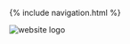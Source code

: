 {% include navigation.html %}

![website logo](https://user-images.githubusercontent.com/89223976/158883344-b75901a1-56ef-4d39-abb4-2e27ebe97502.png)
